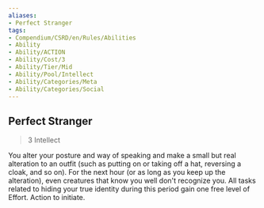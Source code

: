 ```yaml
---
aliases:
- Perfect Stranger
tags:
- Compendium/CSRD/en/Rules/Abilities
- Ability
- Ability/ACTION
- Ability/Cost/3
- Ability/Tier/Mid
- Ability/Pool/Intellect
- Ability/Categories/Meta
- Ability/Categories/Social
---
```


  
## Perfect Stranger  
>3  Intellect  
  
You alter your posture and way of speaking and make a small but real alteration to an outfit (such as putting on or taking off a hat, reversing a cloak, and so on). For the next hour (or as long as you keep up the alteration), even creatures that know you well don't recognize you. All tasks related to hiding your true identity during this period gain one free level of Effort. Action to initiate.